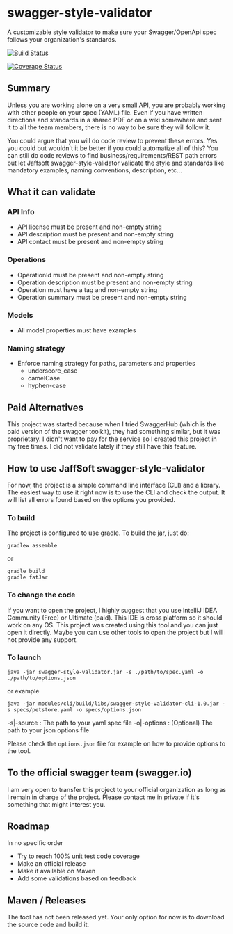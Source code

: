 # swagger-style-validator
A customizable style validator to make sure your Swagger/OpenApi spec follows your organization's standards.

[![Build Status](https://travis-ci.org/JaffSoft/swagger-style-validator.svg?branch=master)](https://travis-ci.org/JaffSoft/swagger-style-validator)

[![Coverage Status](https://coveralls.io/repos/github/JaffSoft/swagger-style-validator/badge.svg?branch=master)](https://coveralls.io/github/JaffSoft/swagger-style-validator?branch=master)

## Summary

Unless you are working alone on a very small API, you are probably working with other people on your spec (YAML) file.
Even if you have written directions and standards in a shared PDF or on a wiki somewhere and sent it to all the team
members, there is no way to be sure they will follow it.

You could argue that you will do code review to prevent these errors. Yes you could but wouldn't it be better if you
could automatize all of this? You can still do code reviews to find business/requirements/REST path errors
but let Jaffsoft swagger-style-validator validate the style and standards like mandatory examples, naming conventions,
description, etc...

## What it can validate

### API Info
- API license must be present and non-empty string
- API description must be present and non-empty string
- API contact must be present and non-empty string

### Operations
- OperationId must be present and non-empty string
- Operation description must be present and non-empty string
- Operation must have a tag and non-empty string
- Operation summary must be present and non-empty string

### Models
- All model properties must have examples

### Naming strategy
- Enforce naming strategy for paths, parameters and properties
    - underscore_case
    - camelCase
    - hyphen-case

## Paid Alternatives

This project was started because when I tried SwaggerHub (which is the paid version of the swagger toolkit), they had
something similar, but it was proprietary. I didn't want to pay for the service so I created this project in my free
times. I did not validate lately if they still have this feature.

## How to use JaffSoft swagger-style-validator

For now, the project is a simple command line interface (CLI) and a library. The easiest way to use it right now
is to use the CLI and check the output. It will list all errors found based on the options you provided.

### To build

The project is configured to use gradle. To build the jar, just do:

`gradlew assemble`

or

```
gradle build
gradle fatJar
```

### To change the code

If you want to open the project, I highly suggest that you use IntelliJ IDEA Community (Free) or Ultimate (paid).
This IDE is cross platform so it should work on any OS. This project was created using this tool and you can just open
it directly. Maybe you can use other tools to open the project but I will not provide any support.

### To launch

`java -jar swagger-style-validator.jar -s ./path/to/spec.yaml -o ./path/to/options.json`

or example

`java -jar modules/cli/build/libs/swagger-style-validator-cli-1.0.jar -s specs/petstore.yaml -o specs/options.json`

-s|-source : The path to your yaml spec file
-o|-options : (Optional) The path to your json options file

Please check the `options.json` file for example on how to provide options to the tool.

## To the official swagger team (swagger.io)

I am very open to transfer this project to your official organization as long as I remain in charge of the project.
Please contact me in private if it's something that might interest you.

## Roadmap

In no specific order

- Try to reach 100% unit test code coverage
- Make an official release
- Make it available on Maven
- Add some validations based on feedback

## Maven / Releases

The tool has not been released yet. Your only option for now is to download the source code and build it.
